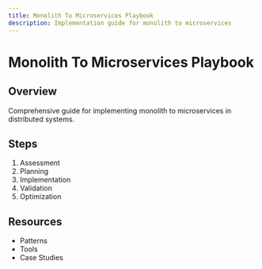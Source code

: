 ```yaml
---
title: Monolith To Microservices Playbook
description: Implementation guide for monolith to microservices
---
```


# Monolith To Microservices Playbook

## Overview

Comprehensive guide for implementing monolith to microservices in distributed systems.

## Steps

1. Assessment
2. Planning
3. Implementation
4. Validation
5. Optimization

## Resources

- Patterns
- Tools
- Case Studies
